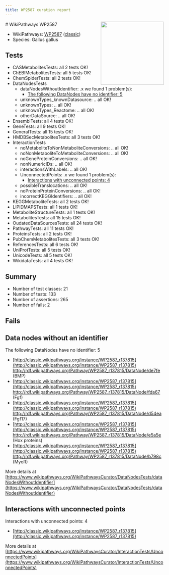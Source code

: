 ```yaml
---
title: WP2587 curation report
---
```


<img style="float: right; width: 200px" src="https://upload.wikimedia.org/wikipedia/commons/thumb/8/83/Wplogo_with_text_500.png/640px-Wplogo_with_text_500.png" />
# WikiPathways WP2587

* WikiPathways: [WP2587](https://wikipathways.org/pathways/WP2587) ([classic](https://classic.wikipathways.org/instance/WP2587))
* Species: Gallus gallus
## Tests
* CASMetabolitesTests: all 2 tests OK!
* ChEBIMetabolitesTests: all 5 tests OK!
* ChemSpiderTests: all 2 tests OK!
* DataNodesTests
    * dataNodesWithoutIdentifier: .x we found 1 problem(s):
        * [The following DataNodes have no identifier: 5](#d2d32fa4)
    * unknownTypes_knownDatasource: .. all OK!
    * unknownTypes: .. all OK!
    * unknownTypes_Reactome: .. all OK!
    * otherDataSource: .. all OK!
* EnsemblTests: all 4 tests OK!
* GeneTests: all 9 tests OK!
* GeneralTests: all 15 tests OK!
* HMDBSecMetabolitesTests: all 3 tests OK!
* InteractionTests
    * noMetaboliteToNonMetaboliteConversions: .. all OK!
    * noNonMetaboliteToMetaboliteConversions: .. all OK!
    * noGeneProteinConversions: .. all OK!
    * nonNumericIDs: .. all OK!
    * interactionsWithLabels: .. all OK!
    * UnconnectedPoints: .x we found 1 problem(s):
        * [Interactions with unconnected points: 4](#35a61adc)
    * possibleTranslocations: .. all OK!
    * noProteinProteinConversions: .. all OK!
    * incorrectKEGGIdentifiers: .. all OK!
* KEGGMetaboliteTests: all 2 tests OK!
* LIPIDMAPSTests: all 1 tests OK!
* MetaboliteStructureTests: all 1 tests OK!
* MetabolitesTests: all 15 tests OK!
* OudatedDataSourcesTests: all 24 tests OK!
* PathwayTests: all 11 tests OK!
* ProteinsTests: all 2 tests OK!
* PubChemMetabolitesTests: all 3 tests OK!
* ReferencesTests: all 6 tests OK!
* UniProtTests: all 5 tests OK!
* UnicodeTests: all 5 tests OK!
* WikidataTests: all 4 tests OK!


## Summary

* Number of test classes: 21
* Number of tests: 133
* Number of assertions: 265
* Number of fails: 2

## Fails

<a name="d2d32fa4" />

## Data nodes without an identifier

The following DataNodes have no identifier: 5

* [http://classic.wikipathways.org/instance/WP2587_r137815](http://classic.wikipathways.org/instance/WP2587_r137815) http://rdf.wikipathways.org/Pathway/WP2587_r137815/DataNode/de7fe (BMP)
* [http://classic.wikipathways.org/instance/WP2587_r137815](http://classic.wikipathways.org/instance/WP2587_r137815) http://rdf.wikipathways.org/Pathway/WP2587_r137815/DataNode/fda67 (Fgf)
* [http://classic.wikipathways.org/instance/WP2587_r137815](http://classic.wikipathways.org/instance/WP2587_r137815) http://rdf.wikipathways.org/Pathway/WP2587_r137815/DataNode/d54ea (Fgf17)
* [http://classic.wikipathways.org/instance/WP2587_r137815](http://classic.wikipathways.org/instance/WP2587_r137815) http://rdf.wikipathways.org/Pathway/WP2587_r137815/DataNode/e5a5e (Hox proteins)
* [http://classic.wikipathways.org/instance/WP2587_r137815](http://classic.wikipathways.org/instance/WP2587_r137815) http://rdf.wikipathways.org/Pathway/WP2587_r137815/DataNode/b798c (MyoR)


More details at [https://www.wikipathways.org/WikiPathwaysCurator/DataNodesTests/dataNodesWithoutIdentifier](https://www.wikipathways.org/WikiPathwaysCurator/DataNodesTests/dataNodesWithoutIdentifier)

<a name="35a61adc" />

## Interactions with unconnected points

Interactions with unconnected points: 4

* [http://classic.wikipathways.org/instance/WP2587_r137815](http://classic.wikipathways.org/instance/WP2587_r137815)


More details at [https://www.wikipathways.org/WikiPathwaysCurator/InteractionTests/UnconnectedPoints](https://www.wikipathways.org/WikiPathwaysCurator/InteractionTests/UnconnectedPoints)

